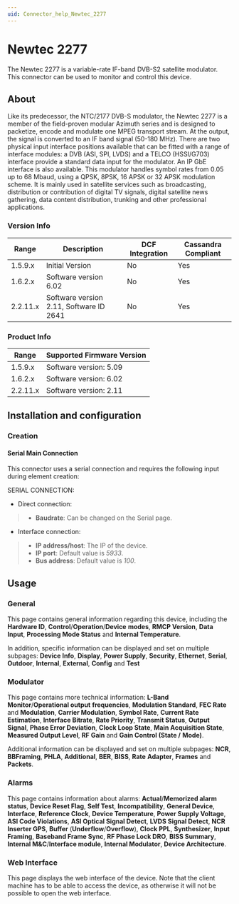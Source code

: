 ```yaml
---
uid: Connector_help_Newtec_2277
---
```


# Newtec 2277

The Newtec 2277 is a variable-rate IF-band DVB-S2 satellite modulator. This connector can be used to monitor and control this device.

## About

Like its predecessor, the NTC/2177 DVB-S modulator, the Newtec 2277 is a member of the field-proven modular Azimuth series and is designed to packetize, encode and modulate one MPEG transport stream. At the output, the signal is converted to an IF band signal (50-180 MHz). There are two physical input interface positions available that can be fitted with a range of interface modules: a DVB (ASI, SPI, LVDS) and a TELCO (HSSI/G703) interface provide a standard data input for the modulator. An IP GbE interface is also available. This modulator handles symbol rates from 0.05 up to 68 Mbaud, using a QPSK, 8PSK, 16 APSK or 32 APSK modulation scheme. It is mainly used in satellite services such as broadcasting, distribution or contribution of digital TV signals, digital satellite news gathering, data content distribution, trunking and other professional applications.

### Version Info

| Range     | Description                             | DCF Integration     | Cassandra Compliant     |
|------------------|-----------------------------------------|---------------------|-------------------------|
| 1.5.9.x          | Initial Version                         | No                  | Yes                     |
| 1.6.2.x          | Software version 6.02                   | No                  | Yes                     |
| 2.2.11.x         | Software version 2.11, Software ID 2641 | No                  | Yes                     |

### Product Info

| Range | Supported Firmware Version |
|------------------|-----------------------------|
| 1.5.9.x          | Software version: 5.09      |
| 1.6.2.x          | Software version: 6.02      |
| 2.2.11.x         | Software version: 2.11      |

## Installation and configuration

### Creation

#### Serial Main Connection

This connector uses a serial connection and requires the following input during element creation:

SERIAL CONNECTION:

- Direct connection:

> - **Baudrate**: Can be changed on the Serial page.

- Interface connection:

> - **IP address/host**: The IP of the device.
> - **IP port**: Default value is *5933*.
> - **Bus address**: Default value is *100*.

## Usage

### General

This page contains general information regarding this device, including the **Hardware ID**, **Control**/**Operation**/**Device** **modes**, **RMCP Version**, **Data Input**, **Processing Mode Status** and **Internal Temperature**.

In addition, specific information can be displayed and set on multiple subpages: **Device Info**, **Display**, **Power Supply**, **Security**, **Ethernet**, **Serial**, **Outdoor**, **Internal**, **External**, **Config** and **Test**

### Modulator

This page contains more technical information: **L-Band Monitor**/**Operational output** **frequencies**, **Modulation Standard**, **FEC Rate** and **Modulation**, **Carrier Modulation**, **Symbol Rate**, **Current Rate Estimation**, **Interface Bitrate**, **Rate Priority**, **Transmit Status**, **Output Signal**, **Phase Error Deviation**, **Clock Loop State**, **Main Acquisition State**, **Measured Output Level**, **RF Gain** and **Gain Control (State /** **Mode)**.

Additional information can be displayed and set on multiple subpages: **NCR**, **BBFraming**, **PHLA**, **Additional**, **BER**, **BISS**, **Rate** **Adapter**, **Frames** and **Packets**.

### Alarms

This page contains information about alarms: **Actual**/**Memorized alarm status**, **Device Reset Flag**, **Self Test**, **Incompatibility**, **General Device**, **Interface**, **Reference Clock**, **Device Temperature**, **Power Supply Voltage**, **ASI Code Violations**, **ASI Optical Signal Detect**, **LVDS Signal Detect**, **NCR Inserter GPS**, **Buffer** (**Underflow**/**Overflow**), **Clock PPL**, **Synthesizer**, **Input Framing**, **Baseband Frame Sync**, **RF Phase Lock DRO**, **BISS Summary**, **Internal M&C**/**Interface module**, **Internal Modulator**, **Device Architecture**.

### Web Interface

This page displays the web interface of the device. Note that the client machine has to be able to access the device, as otherwise it will not be possible to open the web interface.
